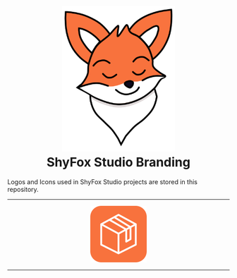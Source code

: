 <h1 align="center">
<img src="logos/org/shyfox.svg" alt="ShyFox Studio" width="256" />
<br>
ShyFox Studio Branding
</h1>

Logos and Icons used in ShyFox Studio projects are stored in this repository.

<hr>
<div align="center">
<img src="icons/monopack/monopack.svg" alt="ShyFox Studio MonoPack" width="128"/>
</div>
<hr>